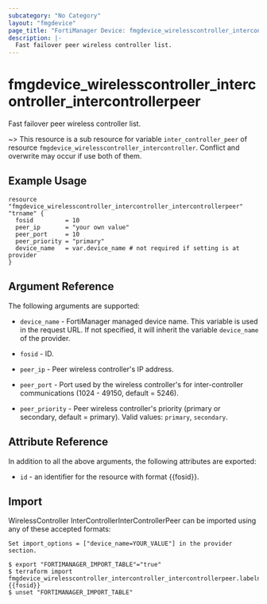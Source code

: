 ```yaml
---
subcategory: "No Category"
layout: "fmgdevice"
page_title: "FortiManager Device: fmgdevice_wirelesscontroller_intercontroller_intercontrollerpeer"
description: |-
  Fast failover peer wireless controller list.
---
```


# fmgdevice_wirelesscontroller_intercontroller_intercontrollerpeer
Fast failover peer wireless controller list.

~> This resource is a sub resource for variable `inter_controller_peer` of resource `fmgdevice_wirelesscontroller_intercontroller`. Conflict and overwrite may occur if use both of them.



## Example Usage

```hcl
resource "fmgdevice_wirelesscontroller_intercontroller_intercontrollerpeer" "trname" {
  fosid         = 10
  peer_ip       = "your own value"
  peer_port     = 10
  peer_priority = "primary"
  device_name   = var.device_name # not required if setting is at provider
}
```

## Argument Reference


The following arguments are supported:

* `device_name` - FortiManager managed device name. This variable is used in the request URL. If not specified, it will inherit the variable `device_name` of the provider.

* `fosid` - ID.
* `peer_ip` - Peer wireless controller's IP address.
* `peer_port` - Port used by the wireless controller's for inter-controller communications (1024 - 49150, default = 5246).
* `peer_priority` - Peer wireless controller's priority (primary or secondary, default = primary). Valid values: `primary`, `secondary`.



## Attribute Reference

In addition to all the above arguments, the following attributes are exported:
* `id` - an identifier for the resource with format {{fosid}}.

## Import

WirelessController InterControllerInterControllerPeer can be imported using any of these accepted formats:
```
Set import_options = ["device_name=YOUR_VALUE"] in the provider section.

$ export "FORTIMANAGER_IMPORT_TABLE"="true"
$ terraform import fmgdevice_wirelesscontroller_intercontroller_intercontrollerpeer.labelname {{fosid}}
$ unset "FORTIMANAGER_IMPORT_TABLE"
```

